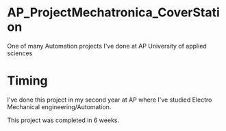 # AP_ProjectMechatronica_CoverStation
One of many Automation projects I've done at AP University of applied sciences

# Timing

I've done this project in my second year at AP where I've studied Electro Mechanical engineering/Automation.

This project was completed in 6 weeks.